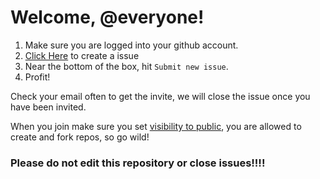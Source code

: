 # Welcome, @everyone!


1. Make sure you are logged into your github account.
2. [Click Here](github.com/3v3ry0n3/request/issues/new?assignees=3kh0%2CAsleep123%2Cproudparrot2%2CRussell2259&labels=join+request%2Chelp+wanted&template=request.yml&title=Request+to+join) to create a issue
4. Near the bottom of the box, hit `Submit new issue`.
5. Profit!

Check your email often to get the invite, we will close the issue once you have been invited. 

When you join make sure you set [visibility to public](https://docs.github.com/en/account-and-profile/setting-up-and-managing-your-personal-account-on-github/managing-your-membership-in-organizations/publicizing-or-hiding-organization-membership), you are allowed to create and fork repos, so go wild!

### Please do not edit this repository or close issues!!!!
